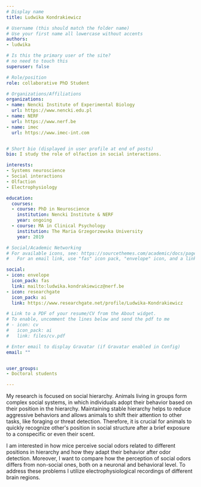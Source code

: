 ```yaml
---
# Display name
title: Ludwika Kondrakiewicz

# Username (this should match the folder name)
# Use your first name all lowercase without accents
authors:
- ludwika

# Is this the primary user of the site?
# no need to touch this
superuser: false

# Role/position
role: collaborative PhD Student

# Organizations/Affiliations
organizations:
- name: Nencki Institute of Experimental Biology
  url: https://www.nencki.edu.pl
- name: NERF
  url: https://www.nerf.be
- name: imec
  url: https://www.imec-int.com


# Short bio (displayed in user profile at end of posts)
bio: I study the role of olfaction in social interactions.

interests:
- Systems neuroscience
- Social interactions
- Olfaction
- Electrophysiology

education:
  courses:
  - course: PhD in Neuroscience
    institution: Nencki Institute & NERF
    year: ongoing
  - course: MA in Clinical Psychology
    institution: The Maria Grzegorzewska University
    year: 2019

# Social/Academic Networking
# For available icons, see: https://sourcethemes.com/academic/docs/page-builder/#icons
#   For an email link, use "fas" icon pack, "envelope" icon, and a link in the

social:
- icon: envelope
  icon_pack: fas
  link: mailto:ludwika.kondrakiewicz@nerf.be
- icon: researchgate
  icon_pack: ai
  link: https://www.researchgate.net/profile/Ludwika-Kondrakiewicz

# Link to a PDF of your resume/CV from the About widget.
# To enable, uncomment the lines below and send the pdf to me
# - icon: cv
#   icon_pack: ai
#   link: files/cv.pdf

# Enter email to display Gravatar (if Gravatar enabled in Config)
email: ""


user_groups:
- Doctoral students

---
```

My research is focused on social hierarchy. Animals living in groups form complex social systems, in which individuals adopt their behavior based on their position in the hierarchy. Maintaining stable hierarchy helps to reduce aggressive behaviors and allows animals to shift their attention to other tasks, like foraging or threat detection. Therefore, it is crucial for animals to quickly recognize other's position in social structure after a brief exposure to a conspecific or even their scent.

I am interested in how mice perceive social odors related to different positions in hierarchy and how they adapt their behavior after odor detection. Moreover, I want to compare how the perception of social odors differs from non-social ones, both on a neuronal and behavioral level. To address these problems I utilize electrophysiological recordings of different brain regions.


